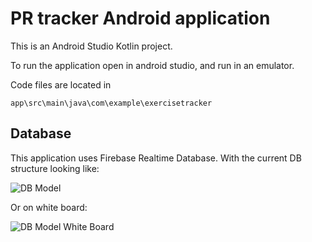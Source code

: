 # PR tracker Android application
This is an Android Studio Kotlin project.


To run the application open in android studio, and run in an emulator.

Code files are located in 

```app\src\main\java\com\example\exercisetracker```

## Database
This application uses Firebase Realtime Database.
With the current DB structure looking like:

![DB Model](./images/DBmodel.svg)


Or on white board:

![DB Model White Board](./images/whiteboardDB.jpg)
